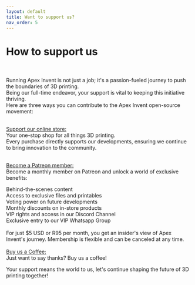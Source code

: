 ```yaml
---
layout: default
title: Want to support us?
nav_order: 5
---
```


# How to support us
<br>
<br>
Running Apex Invent is not just a job; it's a passion-fueled journey to push the boundaries of 3D printing. <br>
Being our full-time endeavor, your support is vital to keeping this initiative thriving. 
<br>
Here are three ways you can contribute to the Apex Invent open-source movement:
<br>
<br>

[Support our online store:](https://apexinvent.co.za/)
<br>
Your one-stop shop for all things 3D printing. <br>
Every purchase directly supports our developments, ensuring we continue to bring innovation to the community.
<br>
<br>

[Become a Patreon member:](https://www.patreon.com/apexinvent/membership)
<br>
Become a monthly member on Patreon and unlock a world of exclusive benefits:<br>

Behind-the-scenes content<br>
Access to exclusive files and printables<br>
Voting power on future developments<br>
Monthly discounts on in-store products<br>
VIP rights and access in our Discord Channel<br>
Exclusive entry to our VIP Whatsapp Group<br>
<br>
For just $5 USD or R95 per month, you get an insider's view of Apex Invent's journey. 
Membership is flexible and can be canceled at any time.
<br>
<br>
[Buy us a Coffee:](https://www.buymeacoffee.com/apexinvent)
<br>
Just want to say thanks? Buy us a coffee!


Your support means the world to us, let's continue shaping the future of 3D printing together!
